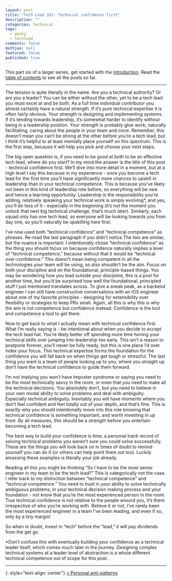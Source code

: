 ```yaml
---
layout: post
title: "Tech Lead 101: Technical confidence first"
description: ""
categories: technical
tags:
  - geeky
  - techlead
comments: false
mathjax: null
featured: false
published: true
---
```


This part six of a larger series, get started with the [introduction]({{site.url}}/technical/tech-lead-101-intro). Read the [table of contents]({{site.url}}/technical/tech-lead-101) to see all the posts so far.

----

The tension is quite literally in the name. Are you a technical authority? Or are you a leader? You can be either without the other, yet to be a tech lead you must excel at and be both. As a full time individual contributor you almost certainly have a natural strength. If it’s pure technical expertise it is often fairly obvious. Your strength is designing and implementing systems. If it’s tending towards leadership, it’s somewhat harder to identify without being in a leadership position. Your strength is probably glue work, naturally facilitating, caring about the people in your team and more. Remember, this doesn’t mean you can’t be strong at the other before you’re a tech lead, but I think it’s helpful to at least mentally place yourself on this spectrum. This is the first step, because it will help you pick and choose your next steps.

The big open question is, if you need to be good at both to be an effective tech lead, where do you start? In my mind the answer is the title of this post - technical confidence first. We’ll dive into more detail in a moment, but at a high level I say this because in my experience - once you become a tech lead for the first time you’ll have significantly more chances to upskill in leadership than in your technical competence. This is because you’ve likely not been in this kind of leadership role before, so everything will be new and hence a learning opportunity. Leadership is the responsibility you’re adding, relatively speaking your technical work is simply evolving\*, and yes, you’ll do less of it - especially in the beginning (it’s not the moment you unlock that next big technical challenge, that’s much later). Similarly, each squad only has one tech lead, so everyone will be looking towards you from day one, so you’ll naturally be upskilling here first.

I’ve now used both “technical confidence” and “technical competence” as phrases. Re-read the last paragraph if you didn’t notice.The two are similar, but the nuance is important. I intentionally chose “technical confidence” as the thing you should focus on because confidence naturally implies a level of “technical competence,” because without that it would be “technical over-confidence.” This doesn’t mean being competent in all the technologies your team will be using, so also shouldn’t be the aim. Focus on both your discipline and on the foundational, principle-based things. You may be wondering how you lead outside your discipline, this is a post for another time, but you’d be surprised how well the foundational, principled stuff I just mentioned translates across. To give a sneak peak, as a backend engineer I can still have constructive conversations with an iOS engineer about one of my favorite principles - designing for extensibility over flexibility or strategies to keep PRs small. Again, all this is why this is why the aim is not competence but confidence instead. Confidence is the tool and competence a tool to get there.

Now to get back to what I actually mean with technical confidence first.  What I’m really saying is - be intentional about when you decide to accept the tech lead hat. You’re likely better off spending more time honing your technical skills over jumping into leadership too early. This isn’t a reason to postpone forever, you’ll never be fully ready, but this is one place I’d over index your focus. This technical expertise forms the foundation for the confidence you will fall back on when things get tough or stressful. The last thing you want is a team of people looking up to you, where you straight up don’t have the technical confidence to guide them forward.

I’m not implying you won’t have imposter syndrome or saying you need to be the most technically savvy in the room, or even that you need to make all the technical decisions. You absolutely don’t, but you need to believe in your own modal ability to solve problems and deal with ambiguity. Especially technical ambiguity. Inevitably you will have moments where you don’t feel confident and feel totally out of your depth, and that’s fine. This is exactly why you should intentionally move into this role knowing that technical confidence is something important, and worth investing in up front. By all measures, this should be a strength before you entertain becoming a tech lead.

The best way to build your confidence is time, a personal track record of solving technical problems you weren’t sure you could solve successfully. These are the things you will look back on in times of doubt to remind yourself you can do it (or others can help point them out too). Luckily amassing these examples is literally your job already.

Reading all this you might be thinking “So I have to be the most senior engineer in my team to be the tech lead?” This is categorically not the case. I refer back to my distinction between “technical competence” and “technical competence.” You need to trust in your ability to solve technically ambiguous problems, in your technical decision making process and your foundation - not know that you’re the most experienced person in the room. True technical confidence is not relative to the people around you, it’s there irrespective of who you’re working with. Believe it or not, I’ve rarely been the most experienced engineer in a team I’ve been leading, and even if so, only by a tiny margin!

So when in doubt, invest in “tech” before the “lead,” it will pay dividends from the get go.

\*Don’t confuse this with eventually building your confidence as a technical leader itself, which comes much later in the journey. Designing complex technical systems at a leader level of abstraction is a whole different technical competence out of scope for this post.

----

{: style="text-align: center"}
[< Personal anti-patterns]({{site.url}}/technical/tech-lead-101-personal-anti-patterns)
